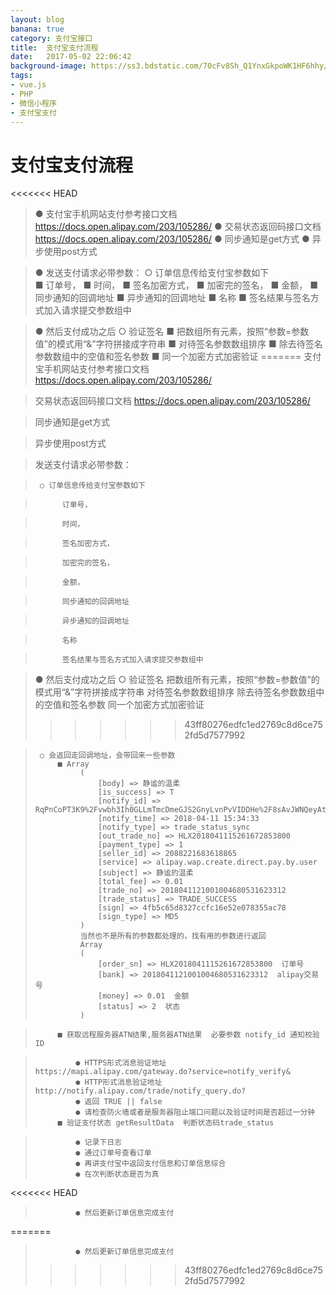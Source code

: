 ```yaml
---
layout: blog
banana: true
category: 支付宝接口
title:  支付宝支付流程
date:   2017-05-02 22:06:42
background-image: https://ss3.bdstatic.com/70cFv8Sh_Q1YnxGkpoWK1HF6hhy/it/u=2529520907,1336124110&fm=27&gp=0.jpg
tags:
- vue.js
- PHP
- 微信小程序
- 支付宝支付
---
```


# 支付宝支付流程

<<<<<<< HEAD
>  ● 支付宝手机网站支付参考接口文档  https://docs.open.alipay.com/203/105286/
>  ● 交易状态返回码接口文档  https://docs.open.alipay.com/203/105286/
>  ● 同步通知是get方式
>  ● 异步使用post方式

>  ● 发送支付请求必带参数：
>      ○ 订单信息传给支付宝参数如下  
>          ■ 订单号，
>          ■ 时间，
>          ■ 签名加密方式，
>          ■ 加密完的签名，
>          ■ 金额，
>          ■ 同步通知的回调地址
>          ■ 异步通知的回调地址
>          ■ 名称
>          ■ 签名结果与签名方式加入请求提交参数组中

>  ● 然后支付成功之后
>      ○ 验证签名
>          ■ 把数组所有元素，按照“参数=参数值”的模式用“&”字符拼接成字符串
>          ■ 对待签名参数数组排序
>          ■ 除去待签名参数数组中的空值和签名参数
>          ■ 同一个加密方式加密验证
=======
>  支付宝手机网站支付参考接口文档  https://docs.open.alipay.com/203/105286/  

>  交易状态返回码接口文档  https://docs.open.alipay.com/203/105286/  

>  同步通知是get方式  

>  异步使用post方式  

>  发送支付请求必带参数： 

>      ○ 订单信息传给支付宝参数如下 

>           订单号，

>           时间，

>           签名加密方式，

>           加密完的签名，

>           金额，

>           同步通知的回调地址

>           异步通知的回调地址

>           名称

>           签名结果与签名方式加入请求提交参数组中


>  ● 然后支付成功之后
>      ○ 验证签名
>           把数组所有元素，按照“参数=参数值”的模式用“&”字符拼接成字符串
>           对待签名参数数组排序
>           除去待签名参数数组中的空值和签名参数
>           同一个加密方式加密验证
>>>>>>> 43ff80276edfc1ed2769c8d6ce752fd5d7577992
  
>      ○ 会返回走回调地址，会带回来一些参数
>          ■ Array
>               (
>				    [body] => 静谧的温柔
>				    [is_success] => T
>				    [notify_id] => RqPnCoPT3K9%2Fvwbh3Ih0GLLmTmcDmeGJS2GnyLvnPvVIDDHe%2F8sAvJWNQeyAttzyqhNK
>				    [notify_time] => 2018-04-11 15:34:33
>				    [notify_type] => trade_status_sync
>				    [out_trade_no] => HLX2018041115261672853800
>				    [payment_type] => 1
>				    [seller_id] => 2088221683618865
>				    [service] => alipay.wap.create.direct.pay.by.user
>				    [subject] => 静谧的温柔
>				    [total_fee] => 0.01
>				    [trade_no] => 2018041121001004680531623312
>				    [trade_status] => TRADE_SUCCESS
>				    [sign] => 4fb5c65d8327ccfc16e52e078355ac78
>				    [sign_type] => MD5
>				)
>				当然也不是所有的参数都处理的，找有用的参数进行返回
>				Array
>				(
>				    [order_sn] => HLX2018041115261672853800  订单号
>				    [bank] => 2018041121001004680531623312	alipay交易号
>				    [money] => 0.01  金额
>				    [status] => 2  状态
>				)
 
>          ■ 获取远程服务器ATN结果,服务器ATN结果  必要参数 notify_id 通知校验ID

>              ● HTTPS形式消息验证地址 https://mapi.alipay.com/gateway.do?service=notify_verify&
>              ● HTTP形式消息验证地址 http://notify.alipay.com/trade/notify_query.do?
>              ● 返回 TRUE || false 
>              ● 请检查防火墙或者是服务器阻止端口问题以及验证时间是否超过一分钟
>          ■ 验证支付状态 getResultData  判断状态码trade_status
	
>              ● 记录下日志
>              ● 通过订单号查看订单
>              ● 再讲支付宝中返回支付信息和订单信息综合
>              ● 在次判断状态是否为真
<<<<<<< HEAD
>              ● 然后更新订单信息完成支付
=======
>              ● 然后更新订单信息完成支付
>>>>>>> 43ff80276edfc1ed2769c8d6ce752fd5d7577992
